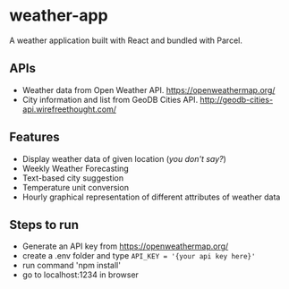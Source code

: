 # weather-app
A weather application built with React and bundled with Parcel.

## APIs
- Weather data from Open Weather API. https://openweathermap.org/ 
- City information and list from GeoDB Cities API. http://geodb-cities-api.wirefreethought.com/

## Features
- Display weather data of given location (*you don't say?*)
- Weekly Weather Forecasting
- Text-based city suggestion
- Temperature unit conversion
- Hourly graphical representation of different attributes of weather data

## Steps to run
- Generate an API key from https://openweathermap.org/
- create a .env folder and type `API_KEY = '{your api key here}'`
- run command 'npm install'
- go to localhost:1234 in browser